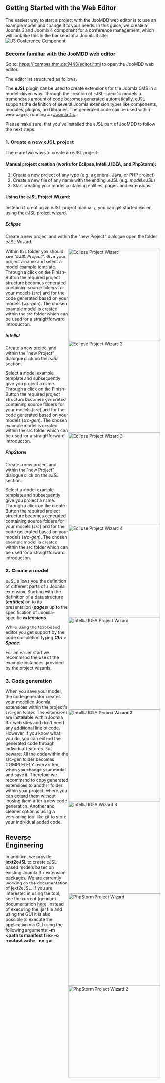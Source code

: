 ## Getting Started with the Web Editor ##

The easiest way to start a project with the JooMDD web editor is to use an example model and change it to your needs. In this guide, we create a Joomla 3 and Joomla 4 component for a conference management, which will look like this in the backend of a Joomla 3 site:
<img src="img/conference_J3.png" alt="J3 Conference Component" style="max-width:100%">

### Become familiar with the JooMDD web editor ###
Go to: https://icampus.thm.de:9443/editor.html to open the JooMDD web editor.

The editor ist structured as follows.


The **eJSL** plugin can be used to create extensions for the Joomla CMS in a model-driven way. 
Through the creation of eJSL-specific models a tremendous amount of code becomes generated automatically. 
eJSL supports the definition of several Joomla extension types like components, modules, plugins, and 
libraries. The generated code can be used within web pages, running on [Joomla 3.x](https://www.joomla.org/3). 

Please make sure, that you've installed the eJSL part of JooMDD to follow the next steps.
### 1. Create a new eJSL project ###
There are two ways to create an eJSL project:

#### Manual project creation (works for Eclipse, IntelliJ IDEA, and PhpStorm): ####
1. Create a new project of any type (e.g. a general, Java, or PHP project)
2. Create a new file of any name with the ending .eJSL (e.g. *model.eJSL*)
3. Start creating your model containing entities, pages, and extensions

#### Using the eJSL Project Wizard: ####
Instead of creating an eJSL project manually, you can get started easier, using the eJSL project wizard. 

##### Eclipse #####
Create a new project and within the "new Project" dialogue open the folder eJSL Wizard. 

<img src="img/eclipse_pw_1.png" alt="Eclipse Project Wizard" height="300" style="max-width:100%;float:right;">
<img src="img/eclipse_pw_2.png" alt="Eclipse Project Wizard 2" height="300" style="max-width:100%;float:right;">
<img src="img/eclipse_pw_3.png" alt="Eclipse Project Wizard 3" height="300" style="max-width:100%;float:right;">

Within this folder you should see *"EJSL Project"*. Give your project a name and select a model example template.
Through a click on the Finish-Button the required project structure becomes generated containing source folders 
for your models (*src*) and for the code generated based on your models (*src-gen*). The chosen example model 
is created within the src folder which can be used for a straightforward introduction.

<img src="img/eclipse_pw_4.png" alt="Eclipse Project Wizard 4" height="300" style="max-width:100%;float:right;">

##### IntelliJ #####
Create a new project and within the "new Project" dialogue click on the *eJSL* section. 

<img src="img/ij_pw_1.png" alt="IntelliJ IDEA Project Wizard" height="300" style="max-width:100%;float:right;">
<img src="img/ij_pw_2.png" alt="IntelliJ IDEA Project Wizard 2" height="300" style="max-width:100%;float:right;">

Select a model example template and subsequently give you project a name.
Through a click on the Finish-Button the required project structure becomes generated containing source folders 
for your models (*src*) and for the code generated based on your models (*src-gen*). The chosen example model 
is created within the src folder which can be used for a straightforward introduction.

<img src="img/ij_pw_3.png" alt="IntelliJ IDEA Wizard 3" height="300" style="max-width:100%;float:right;">

##### PhpStorm #####
Create a new project and within the "new Project" dialogue click on the *eJSL* section.

<img src="img/php_pw_1.png" alt="PhpStorm Project Wizard" height="300" style="max-width:100%;float:right;">

Select a model example template and subsequently give you project a name.
Through a click on the create-Button the required project structure becomes generated containing source folders 
for your models (*src*) and for the code generated based on your models (*src-gen*). The chosen example model 
is created within the src folder which can be used for a straightforward introduction.

<img src="img/php_pw_2.png" alt="PhpStorm Project Wizard 2" height="300" style="max-width:100%;float:right;">


### 2. Create a model ###
eJSL allows you the definition of different parts of a Joomla extension. Starting with the definition 
of a data structure (***entities***) on to its presentation (***pages***) up to the specification of 
Joomla-specific ***extensions***.

While using the text-based editor you get support by the code completion typing ***Ctrl + Space***.

For an easier start we recommend the use of the example instances, provided by the project wizards.  

### 3. Code generation ###
When you save your model, the code generator creates your modelled Joomla extensions within the project's 
src-gen folder. The extensions are installable within Joomla 3.x web sites and don't need any additional 
line of code. However, if you know what you do, you can extend the generated code through individual features. 
But beware: All the code within the src-gen folder becomes COMPLETELY overwritten, when you change your model 
and save it. Therefore we recommend to copy generated extensions to another folder within your project, where 
you can extend them without loosing them after a new code generation. Another and cleaner option is using a 
versioning tool like git to store your individual added code.

## Reverse Engineering ##
In addition, we provide **jext2eJSL** to create eJSL-based models based on existing Joomla 3.x extension packages.
We are currently working on the documentation of jext2eJSL. If you are interested in using the tool, see the current (german) 
documentation [here](https://wiki.thm.de/Reverse-Engineering_(Joomla-Code_zu_eJSL-Instanzmodell)).
Instead of executing the .jar file and using the GUI it is also possible to execute the application via CLI using the following arguments: 
**-m &lt;path to manifest file&gt; -o &lt;output path&gt; -no-gui**